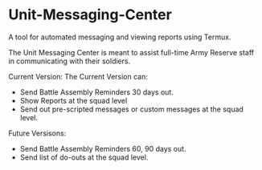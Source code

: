 # Unit-Messaging-Center
A tool for automated messaging and viewing reports using Termux.

The Unit Messaging Center is meant to assist full-time Army Reserve staff in communicating with their soldiers. 

Current Version:
   The Current Version can:
   - Send Battle Assembly Reminders 30 days out.
   - Show Reports at the squad level
   - Send out pre-scripted messages or custom messages at the squad level.
   
Future Versisons:
   - Send Battle Assembly Reminders 60, 90 days out.
   - Send list of do-outs at the squad level.
